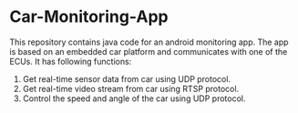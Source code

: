 # Car-Monitoring-App
This repository contains java code for an android monitoring app. The app is based on an embedded car platform and communicates with one of the ECUs. It has following functions:
1. Get real-time sensor data from car using UDP protocol.
2. Get real-time video stream from car using RTSP protocol.
3. Control the speed and angle of the car using UDP protocol.
